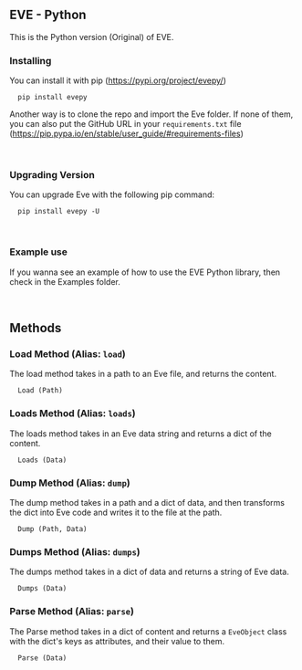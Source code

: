 ## EVE - Python

This is the Python version (Original) of EVE.

### Installing

You can install it with pip (https://pypi.org/project/evepy/)

```
  pip install evepy
```

Another way is to clone the repo and import the Eve folder.
If none of them, you can also put the GitHub URL in your `requirements.txt` file (https://pip.pypa.io/en/stable/user_guide/#requirements-files)

<br>

### Upgrading Version

You can upgrade Eve with the following pip command:

```
  pip install evepy -U
```

<br>

### Example use

If you wanna see an example of how to use the EVE Python library, then check in the Examples folder.

<br>

## Methods
### Load Method (Alias: `load`)

The load method takes in a path to an Eve file, and returns the content.

```
  Load (Path)
```

### Loads Method (Alias: `loads`)

The loads method takes in an Eve data string and returns a dict of the content.

```
  Loads (Data)
```

### Dump Method (Alias: `dump`)

The dump method takes in a path and a dict of data, and then transforms the dict into Eve code and writes it to the file at the path.

```
  Dump (Path, Data)
```

### Dumps Method (Alias: `dumps`)

The dumps method takes in a dict of data and returns a string of Eve data.

```
  Dumps (Data)
```

### Parse Method (Alias: `parse`)

The Parse method takes in a dict of content and returns a `EveObject` class with the dict's keys as attributes, and their value to them.

```
  Parse (Data)
```
